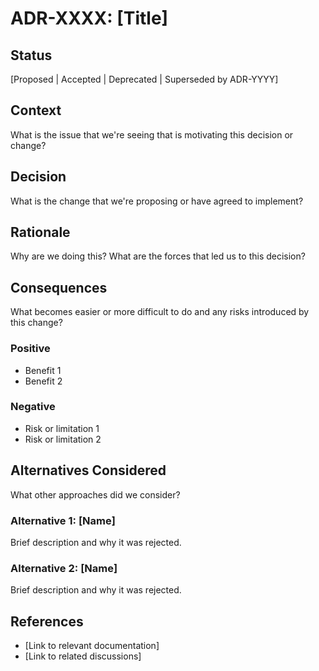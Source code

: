 # ADR-XXXX: [Title]

## Status

[Proposed | Accepted | Deprecated | Superseded by ADR-YYYY]

## Context

What is the issue that we're seeing that is motivating this decision or change?

## Decision

What is the change that we're proposing or have agreed to implement?

## Rationale

Why are we doing this? What are the forces that led us to this decision?

## Consequences

What becomes easier or more difficult to do and any risks introduced by this change?

### Positive

- Benefit 1
- Benefit 2

### Negative

- Risk or limitation 1
- Risk or limitation 2

## Alternatives Considered

What other approaches did we consider?

### Alternative 1: [Name]

Brief description and why it was rejected.

### Alternative 2: [Name]

Brief description and why it was rejected.

## References

- [Link to relevant documentation]
- [Link to related discussions]

